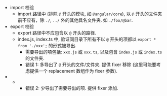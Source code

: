 - import 校验
  - import 路径中 (排除 `@` 开头的模块, 如 `@angular/core`), 以 `@` 开头的文件夹前不应有，除 `./`, `../` 外的其他具名文件夹. 如 `./foo/@bar`.
- export 校验
  - export 路径中不应包含以 `@` 开头的路径.
  - index.js, index.ts 中, 验证同目录下所有不以 `@` 开头的项都以 `export * from './xxx';` 的形式被导出.
    - 需要导出的项包括: `xxx.js` 或 `xxx.ts`, 以及包含 `index.js` 或 `index.ts` 的文件夹.
    - 错误 1: 多导出了 `@` 开头的文件/文件夹. 提供 fixer 移除 (这里可能要考虑提供一个 replacement 数组作为 fixer 参数).
- - - 错误 2: 少导出了需要导出的项. 提供 fixer 添加.

      

